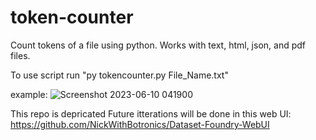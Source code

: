 # token-counter
Count tokens of a file using python. Works with text, html, json, and pdf files.

To use script run "py tokencounter.py File_Name.txt"

example:
![Screenshot 2023-06-10 041900](https://github.com/NickWithBotronics/token-counter/assets/122953474/0e0a9a4a-a86a-4bda-8f75-fd3e035bba6a)

This repo is depricated Future itterations will be done in this web UI: https://github.com/NickWithBotronics/Dataset-Foundry-WebUI
